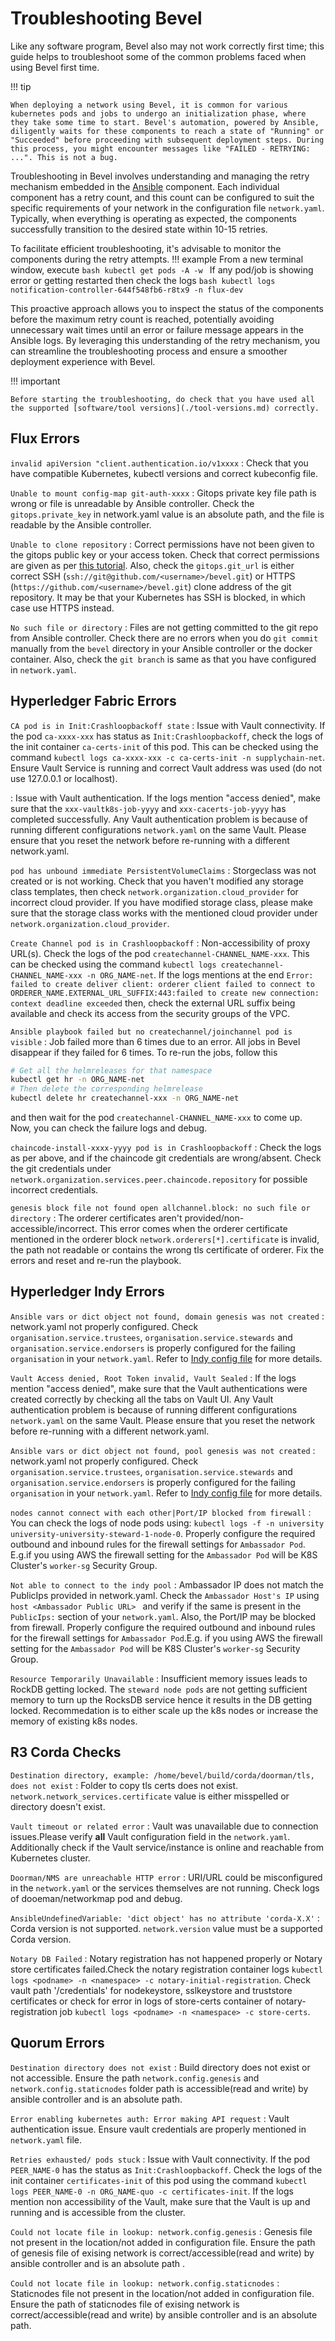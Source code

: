 [//]: # (##############################################################################################)
[//]: # (Copyright Accenture. All Rights Reserved.)
[//]: # (SPDX-License-Identifier: Apache-2.0)
[//]: # (##############################################################################################)

# Troubleshooting Bevel

Like any software program, Bevel also may not work correctly first time; this guide helps to troubleshoot some of the common problems faced when using Bevel first time.

!!! tip

    When deploying a network using Bevel, it is common for various kubernetes pods and jobs to undergo an initialization phase, where they take some time to start. Bevel's automation, powered by Ansible, diligently waits for these components to reach a state of "Running" or "Succeeded" before proceeding with subsequent deployment steps. During this process, you might encounter messages like "FAILED - RETRYING: ...". This is not a bug.

Troubleshooting in Bevel involves understanding and managing the retry mechanism embedded in the [Ansible](../concepts/ansible.md) component. Each individual component has a retry count, and this count can be configured to suit the specific requirements of your network in the configuration file `network.yaml`. Typically, when everything is operating as expected, the components successfully transition to the desired state within 10-15 retries.

To facilitate efficient troubleshooting, it's advisable to monitor the components during the retry attempts. 
!!! example
    From a new terminal window, execute
    ```bash
    kubectl get pods -A -w
    ```
    If any pod/job is showing error or getting restarted then check the logs
    ```bash
    kubectl logs notification-controller-644f548fb6-r8tx9 -n flux-dev
    ```

This proactive approach allows you to inspect the status of the components before the maximum retry count is reached, potentially avoiding unnecessary wait times until an error or failure message appears in the Ansible logs. By leveraging this understanding of the retry mechanism, you can streamline the troubleshooting process and ensure a smoother deployment experience with Bevel.

!!! important

    Before starting the troubleshooting, do check that you have used all the supported [software/tool versions](./tool-versions.md) correctly.

## Flux Errors

`invalid apiVersion "client.authentication.io/v1xxxx`
: Check that you have compatible Kubernetes, kubectl versions and correct kubeconfig file.

`Unable to mount config-map git-auth-xxxx`
: Gitops private key file path is wrong or file is unreadable by Ansible controller. Check the `gitops.private_key` in network.yaml value is an absolute path, and the file is readable by the Ansible controller. 

`Unable to clone repository`
: Correct permissions have not been given to the gitops public key or your access token. Check that correct permissions are given as per [this tutorial](../tutorials/dev-prereq.md#setting-up-github).
Also, check the `gitops.git_url` is either correct SSH (`ssh://git@github.com/<username>/bevel.git`) or HTTPS (`https://github.com/<username>/bevel.git`) clone address of the git repository. 
It may be that your Kubernetes has SSH is blocked, in which case use HTTPS instead.

`No such file or directory`
: Files are not getting committed to the git repo from Ansible controller. Check there are no errors when you do `git commit` manually from the `bevel` directory in your Ansible controller or the docker container. Also, check the `git branch` is same as that you have configured in `network.yaml`.

## Hyperledger Fabric Errors

`CA pod is in Init:Crashloopbackoff state`
: Issue with Vault connectivity. If the pod `ca-xxxx-xxx` has status as `Init:Crashloopbackoff`, check the logs of the init container `ca-certs-init` of this pod. This can be checked using the command `kubectl logs ca-xxxx-xxx -c ca-certs-init -n supplychain-net`. Ensure Vault Service is running and correct Vault address was used (do not use 127.0.0.1 or localhost).

: Issue with Vault authentication. If the logs mention "access denied", make sure that the `xxx-vaultk8s-job-yyyy` and `xxx-cacerts-job-yyyy` has completed successfully. Any Vault authentication problem is because of running different configurations `network.yaml` on the same Vault. Please ensure that you reset the network before re-running with a different network.yaml.

`pod has unbound immediate PersistentVolumeClaims`
: Storgeclass was not created or is not working. Check that you haven't modified any storage class templates, then check `network.organization.cloud_provider` for incorrect cloud provider. If you have modified storage class, please make sure that the storage class works with the mentioned cloud provider under `network.organization.cloud_provider`.

`Create Channel pod is in Crashloopbackoff`
: Non-accessibility of proxy URL(s). Check the logs of the pod `createchannel-CHANNEL_NAME-xxx`. This can be checked using the command `kubectl logs createchannel-CHANNEL_NAME-xxx -n ORG_NAME-net`. If the logs mentions at the end  `Error: failed to create deliver client: orderer client failed to connect to ORDERER_NAME.EXTERNAL_URL_SUFFIX:443:failed to create new connection: context deadline exceeded` then, check the external URL suffix being available and check its access from the security groups of the VPC.

`Ansible playbook failed but no createchannel/joinchannel pod is visible`
: Job failed more than 6 times due to an error. All jobs in Bevel disappear if they failed for 6 times. To re-run the jobs, follow this
```bash
# Get all the helmreleases for that namespace
kubectl get hr -n ORG_NAME-net
# Then delete the corresponding helmrelease
kubectl delete hr createchannel-xxx -n ORG_NAME-net 
``` 
and then wait for the pod `createchannel-CHANNEL_NAME-xxx` to come up. Now, you can check the failure logs and debug.

`chaincode-install-xxxx-yyyy pod is in Crashloopbackoff`
: Check the logs as per above, and if the chaincode git credentials are wrong/absent. Check the git credentials under `network.organization.services.peer.chaincode.repository` for possible incorrect credentials.

`genesis block file not found open allchannel.block: no such file or directory`
: The orderer certificates aren't provided/non-accessible/incorrect. This error comes when the orderer certificate mentioned in the orderer block `network.orderers[*].certificate` is invalid, the path not readable or contains the wrong tls certificate of orderer. Fix the errors and reset and re-run the playbook.

## Hyperledger Indy Errors

`Ansible vars or dict object not found, domain genesis was not created`
: network.yaml not properly configured. Check `organisation.service.trustees`,  `organisation.service.stewards` and `organisation.service.endorsers` is properly configured for the failing `organisation` in your `network.yaml`. Refer to [Indy config file](../guides/networkyaml-indy.md) for more details.

`Vault Access denied, Root Token invalid, Vault Sealed`
: If the logs mention "access denied", make sure that the Vault authentications were created correctly by checking all the tabs on Vault UI. Any Vault authentication problem is because of running different configurations `network.yaml` on the same Vault. Please ensure that you reset the network before re-running with a different network.yaml.

`Ansible vars or dict object not found, pool genesis was not created`
: network.yaml not properly configured. Check `organisation.service.trustees`,  `organisation.service.stewards` and `organisation.service.endorsers` is properly configured for the failing `organisation` in your `network.yaml`. Refer to [Indy config file](../guides/networkyaml-indy.md) for more details.

`nodes cannot connect with each other|Port/IP blocked from firewall`
: You can check the logs of node pods using: `kubectl logs -f -n university university-university-steward-1-node-0`. Properly configure the required outbound and inbound rules for the firewall settings for `Ambassador Pod`. E.g.if you using AWS the firewall setting for the `Ambassador Pod` will be K8S Cluster's `worker-sg` Security Group.

`Not able to connect to the indy pool`
: Ambassador IP does not match the PublicIps provided in network.yaml. Check the `Ambassador Host's IP` using  `host <Ambassador Public URL> `  and verify if the same is present in the `PublicIps:` section of your `network.yaml`.
Also, the Port/IP may be blocked from firewall. Properly configure the required outbound and inbound rules for the firewall settings for `Ambassador Pod`.E.g. if you using AWS the firewall setting for the `Ambassador Pod` will be K8S Cluster's `worker-sg` Security Group.

`Resource Temporarily Unavailable`
: Insufficient memory issues leads to RockDB getting locked. The `steward node pods` are not getting sufficient memory to turn up the RocksDB service hence it results in the DB getting locked. Recommedation is to either scale up the k8s nodes or increase the memory of existing k8s nodes. 

## R3 Corda Checks

`Destination directory, example: /home/bevel/build/corda/doorman/tls, does not exist`
: Folder to copy tls certs does not exist. `network.network_services.certificate` value is either misspelled or directory doesn't exist.

`Vault timeout or related error`
: Vault was unavailable due to connection issues.Please verify **all** Vault configuration field in the `network.yaml`. Additionally check if the Vault service/instance is online and reachable from Kubernetes cluster.

`Doorman/NMS are unreachable HTTP error`
: URI/URL could be misconfigured in the `network.yaml` or the services themselves are not running. Check logs of dooeman/networkmap pod and debug.

`AnsibleUndefinedVariable: 'dict object' has no attribute 'corda-X.X'`
: Corda version is not supported. `network.version` value must be a supported Corda version. 

`Notary DB Failed`
: Notary registration has not happened properly or Notary store certificates failed.Check the notary registration container logs `kubectl logs <podname> -n <namespace> -c notary-initial-registration`. Check vault path '/credentials' for nodekeystore, sslkeystore and truststore certificates or check for error in logs of store-certs container of notary-registration job `kubectl logs <podname> -n <namespace> -c store-certs`.

## Quorum Errors

`Destination directory does not exist`
: Build directory does not exist or not accessible. Ensure the path `network.config.genesis` and `network.config.staticnodes` folder path is accessible(read and write) by ansible controller and is an absolute path.

`Error enabling kubernetes auth: Error making API request`
: Vault authentication issue. Ensure vault credentials are properly mentioned in `network.yaml` file.

`Retries exhausted/ pods stuck`
: Issue with Vault connectivity. If the pod `PEER_NAME-0` has the status as `Init:Crashloopbackoff`. Check the logs of the init container `certificates-init` of this pod using the command `kubectl logs PEER_NAME-0 -n ORG_NAME-quo -c certificates-init`. If the logs mention non accessibility of the Vault, make sure that the Vault is up and running and is accessible from the cluster.

`Could not locate file in lookup: network.config.genesis`
: Genesis file not present in the location/not added in configuration file. Ensure the path of genesis file of exising network is correct/accessible(read and write) by ansible controller and is an absolute path .

`Could not locate file in lookup: network.config.staticnodes`
: Staticnodes file not present in the location/not added in configuration file. Ensure the path  of staticnodes file of exising network is correct/accessible(read and write) by ansible controller and is an absolute path.
